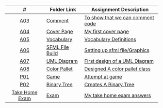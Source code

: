 |   #   | Folder Link | Assignment Description |
| :---: | ----------- | ---------------------- |
|<a href="https://github.com/SethAllen-ai/2143-OOP-Allen/tree/main/Assignments/A03"> A03 </a> |<a href="https://github.com/SethAllen-ai/2143-OOP-Allen/tree/main/Assignments/A03"> Comment </a>|<a href="https://github.com/SethAllen-ai/2143-OOP-Allen/tree/main/Assignments/A03">To show that we can comment code</a>|
|<a href="https://github.com/SethAllen-ai/2143-OOP-Allen/tree/main/Assignments/A04"> A04 </a> | <a href="https://github.com/SethAllen-ai/2143-OOP-Allen/tree/main/Assignments/A04"> Cover Page </a>| <a href="https://github.com/SethAllen-ai/2143-OOP-Allen/tree/main/Assignments/A04"> My first cover page </a> |
|<a href="https://github.com/SethAllen-ai/2143-OOP-Allen/tree/main/Assignments/A05"> A05 </a> |<a href="https://github.com/SethAllen-ai/2143-OOP-Allen/tree/main/Assignments/A05"> Vocabulary </a> |<a href="https://github.com/SethAllen-ai/2143-OOP-Allen/tree/main/Assignments/A05"> Vocabulary Definitions </a>|
|<a href="https://github.com/SethAllen-ai/2143-OOP-Allen/tree/main/Assignments/A06"> A06 </a> |<a href="https://github.com/SethAllen-ai/2143-OOP-Allen/tree/main/Assignments/A06"> SFML File Build </a> |<a href="https://github.com/SethAllen-ai/2143-OOP-Allen/tree/main/Assignments/A06"> Setting up sfml file/Graphics </a>|
|<a href="https://github.com/SethAllen-ai/2143-OOP-Allen/tree/main/Assignments/A07"> A07 </a> |<a href="https://github.com/SethAllen-ai/2143-OOP-Allen/tree/main/Assignments/A07"> UML Diagram </a> |<a href="https://github.com/SethAllen-ai/2143-OOP-Allen/tree/main/Assignments/A07"> First design of a UML Diagram |
|<a href="https://github.com/SethAllen-ai/2143-OOP-Allen/tree/main/Assignments/A08"> A08 </a> |<a href="https://github.com/SethAllen-ai/2143-OOP-Allen/tree/main/Assignments/A08"> Color Pallet </a> |<a href="https://github.com/SethAllen-ai/2143-OOP-Allen/tree/main/Assignments/A08"> Designed A color pallet class |
|<a href="https://github.com/SethAllen-ai/2143-OOP-Allen/tree/main/Assignments/P01"> P01 </a> |<a href="https://github.com/SethAllen-ai/2143-OOP-Allen/tree/main/Assignments/P01"> Game </a> |<a href="https://github.com/SethAllen-ai/2143-OOP-Allen/tree/main/Assignments/P01"> Attempt at game |
|<a href="https://github.com/SethAllen-ai/2143-OOP-Allen/tree/main/Assignments/P02"> P02 </a> |<a href="https://github.com/SethAllen-ai/2143-OOP-Allen/tree/main/Assignments/P02"> Binary Tree </a> |<a href="https://github.com/SethAllen-ai/2143-OOP-Allen/tree/main/Assignments/P02"> Creates A Binary Tree |
 |<a href="https://github.com/SethAllen-ai/2143-OOP-Allen/tree/main/Assignments/TakeHomeExam"> Take Home Exam </a> |<a href="https://github.com/SethAllen-ai/2143-OOP-Allen/tree/main/Assignments/TakeHomeExam"> Exam </a> |<a href="https://github.com/SethAllen-ai/2143-OOP-Allen/tree/main/Assignments/TakeHomeExam"> My take home exam answers </a> | 
